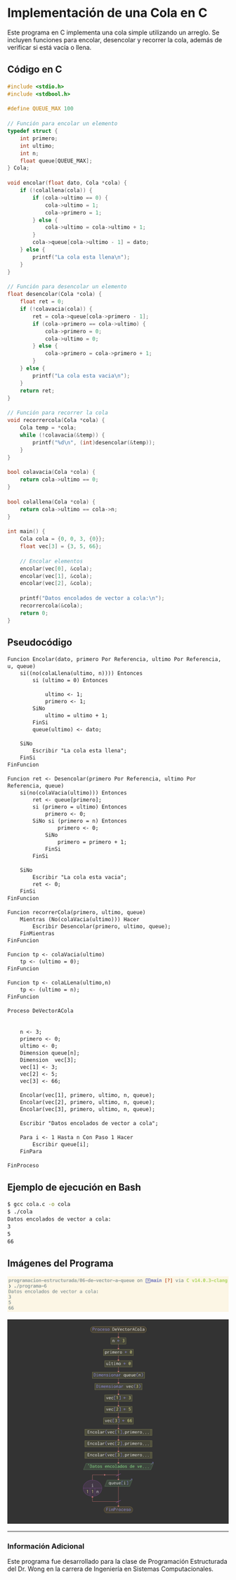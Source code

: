 # Implementación de una Cola en C

Este programa en C implementa una cola simple utilizando un arreglo. Se incluyen funciones para encolar, desencolar y recorrer la cola, además de verificar si está vacía o llena.

## Código en C

```c
#include <stdio.h>
#include <stdbool.h>

#define QUEUE_MAX 100

// Función para encolar un elemento
typedef struct {
    int primero;
    int ultimo;
    int n;
    float queue[QUEUE_MAX];
} Cola;

void encolar(float dato, Cola *cola) {
    if (!colallena(cola)) {
        if (cola->ultimo == 0) {
            cola->ultimo = 1;
            cola->primero = 1;
        } else {
            cola->ultimo = cola->ultimo + 1;
        }
        cola->queue[cola->ultimo - 1] = dato;
    } else {
        printf("La cola esta llena\n");
    }
}

// Función para desencolar un elemento
float desencolar(Cola *cola) {
    float ret = 0;
    if (!colavacia(cola)) {
        ret = cola->queue[cola->primero - 1];
        if (cola->primero == cola->ultimo) {
            cola->primero = 0;
            cola->ultimo = 0;
        } else {
            cola->primero = cola->primero + 1;
        }
    } else {
        printf("La cola esta vacia\n");
    }
    return ret;
}

// Función para recorrer la cola
void recorrercola(Cola *cola) {
    Cola temp = *cola;
    while (!colavacia(&temp)) {
        printf("%d\n", (int)desencolar(&temp));
    }
}

bool colavacia(Cola *cola) {
    return cola->ultimo == 0;
}

bool colallena(Cola *cola) {
    return cola->ultimo == cola->n;
}

int main() {
    Cola cola = {0, 0, 3, {0}};
    float vec[3] = {3, 5, 66};

    // Encolar elementos
    encolar(vec[0], &cola);
    encolar(vec[1], &cola);
    encolar(vec[2], &cola);

    printf("Datos encolados de vector a cola:\n");
    recorrercola(&cola);
    return 0;
}
```

## Pseudocódigo

```plaintext
Funcion Encolar(dato, primero Por Referencia, ultimo Por Referencia, u, queue)
	si((no(colaLlena(ultimo, n)))) Entonces
		si (ultimo = 0) Entonces
			
			ultimo <- 1;
			primero <- 1;
		SiNo
			ultimo = ultimo + 1;
		FinSi
		queue(ultimo) <- dato;
		
	SiNo
		Escribir "La cola esta llena";
	FinSi
FinFuncion

Funcion ret <- Desencolar(primero Por Referencia, ultimo Por Referencia, queue)
	si(no(colaVacia(ultimo))) Entonces
		ret <- queue[primero];
		si (primero = ultimo) Entonces
			primero <- 0;
		SiNo si (primero = n) Entonces
				primero <- 0;
			SiNo
				primero = primero + 1;
			FinSi
		FinSi
		
	SiNo
		Escribir "La cola esta vacia";
		ret <- 0;
	FinSi
FinFuncion

Funcion recorrerCola(primero, ultimo, queue)
	Mientras (No(colaVacia(ultimo))) Hacer
		Escribir Desencolar(primero, ultimo, queue);
	FinMientras
FinFuncion

Funcion tp <- colaVacia(ultimo)
	tp <- (ultimo = 0);
FinFuncion

Funcion tp <- colaLLena(ultimo,n)
	tp <- (ultimo = n);
FinFuncion

Proceso DeVectorACola

	
	n <- 3;
	primero <- 0;
	ultimo <- 0;
	Dimension queue[n];
	Dimension  vec[3];
	vec[1] <- 3;
	vec[2] <- 5;
	vec[3] <- 66;
	
	Encolar(vec[1], primero, ultimo, n, queue);
	Encolar(vec[2], primero, ultimo, n, queue);
	Encolar(vec[3], primero, ultimo, n, queue);
	
	Escribir "Datos encolados de vector a cola";
	
	Para i <- 1 Hasta n Con Paso 1 Hacer
		Escribir queue[i];
	FinPara
	
FinProceso

```

## Ejemplo de ejecución en Bash

```bash
$ gcc cola.c -o cola
$ ./cola
Datos encolados de vector a cola:
3
5
66
```

## Imágenes del Programa

![Captura de ejecución](https://raw.githubusercontent.com/laskydev/programacion-estructurada-unida/refs/heads/main/06-de-vector-a-queue/sexto.png)

![Diagrama de flujo](https://raw.githubusercontent.com/laskydev/programacion-estructurada-unida/refs/heads/main/06-de-vector-a-queue/sexto-diagrama.png)

---
### Información Adicional
Este programa fue desarrollado para la clase de Programación Estructurada del Dr. Wong en la carrera de Ingeniería en Sistemas Computacionales.
